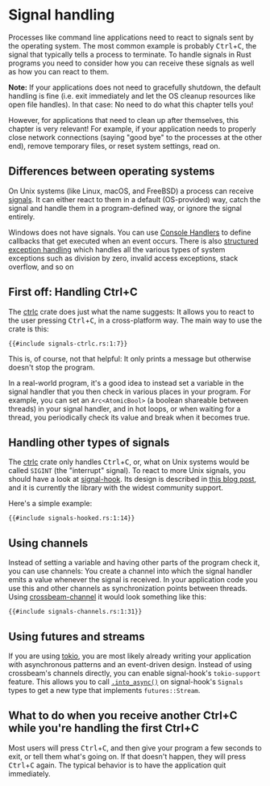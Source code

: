 # Signal handling

Processes
like command line applications
need to react to signals sent by the operating system.
The most common example is probably <kbd>Ctrl</kbd>+<kbd>C</kbd>,
the signal that typically tells a process to terminate.
To handle signals in Rust programs
you need to consider how you can receive these signals
as well as how you can react to them.

<aside>

**Note:**
If your applications does not need to gracefully shutdown,
the default handling is fine
(i.e. exit immediately
and let the OS cleanup resources like open file handles).
In that case:
No need to do what this chapter tells you!

However,
for applications that need to clean up after themselves,
this chapter is very relevant!
For example,
if your application needs to
properly close network connections
(saying "good bye" to the processes at the other end),
remove temporary files,
or reset system settings,
read on.

</aside>

## Differences between operating systems

On Unix systems
(like Linux, macOS, and FreeBSD)
a process can receive [signals].
It can either react to them
in a default (OS-provided) way,
catch the signal and handle them in a program-defined way,
or ignore the signal entirely.

[signals]: https://manpages.ubuntu.com/manpages/bionic/en/man7/signal.7.html

Windows does not have signals.
You can use [Console Handlers]
to define callbacks that get executed when an event occurs.
There is also [structured exception handling]
which handles all the various types of system exceptions such as division by zero, invalid access exceptions, stack overflow, and so on

[Console Handlers]: https://docs.microsoft.com/de-de/windows/console/console-control-handlers
[structured exception handling]: https://docs.microsoft.com/en-us/windows/desktop/debug/structured-exception-handling

## First off: Handling Ctrl+C

The [ctrlc] crate does just what the name suggests:
It allows you to react to the user pressing <kbd>Ctrl</kbd>+<kbd>C</kbd>,
in a cross-platform way.
The main way to use the crate is this:

[ctrlc]: https://crates.io/crates/ctrlc

```rust,ignore
{{#include signals-ctrlc.rs:1:7}}
```

This is, of course, not that helpful:
It only prints a message but otherwise doesn't stop the program.

In a real-world program,
it's a good idea to instead set a variable in the signal handler
that you then check in various places in your program.
For example,
you can set an `Arc<AtomicBool>`
(a boolean shareable between threads)
in your signal handler,
and in hot loops,
or when waiting for a thread,
you periodically check its value
and break when it becomes true.

## Handling other types of signals

The [ctrlc] crate only handles <kbd>Ctrl</kbd>+<kbd>C</kbd>,
or, what on Unix systems would be called `SIGINT` (the "interrupt" signal).
To react to more Unix signals,
you should have a look at [signal-hook].
Its design is described in [this blog post][signal-hook-post],
and it is currently the library with the widest community support.

Here's a simple example:

```rust,ignore
{{#include signals-hooked.rs:1:14}}
```

[signal-hook-post]: https://vorner.github.io/2018/06/28/signal-hook.html

## Using channels

Instead of setting a variable
and having other parts of the program check it,
you can use channels:
You create a channel into which the signal handler emits a value
whenever the signal is received.
In your application code you use
this and other channels
as synchronization points between threads.
Using [crossbeam-channel] it would look something like this:

[crossbeam-channel]: https://crates.io/crates/crossbeam-channel

```rust,ignore
{{#include signals-channels.rs:1:31}}
```

## Using futures and streams

If you are using [tokio],
you are most likely already writing your application
with asynchronous patterns and an event-driven design.
Instead of using crossbeam's channels directly,
you can enable signal-hook's `tokio-support` feature.
This allows you to call [`.into_async()`]
on signal-hook's `Signals` types
to get a new type that implements `futures::Stream`.

[signal-hook]: https://crates.io/crates/signal-hook
[tokio]: https://tokio.rs/
[`.into_async()`]: https://docs.rs/signal-hook/0.1.6/signal_hook/iterator/struct.Signals.html#method.into_async

## What to do when you receive another Ctrl+C while you're handling the first Ctrl+C

Most users will press <kbd>Ctrl</kbd>+<kbd>C</kbd>,
and then give your program a few seconds to exit,
or tell them what's going on.
If that doesn't happen,
they will press <kbd>Ctrl</kbd>+<kbd>C</kbd> again.
The typical behavior is to have the application quit immediately.
